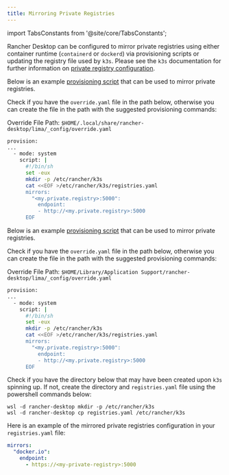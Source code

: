 ```yaml
---
title: Mirroring Private Registries
---
```


import TabsConstants from '@site/core/TabsConstants';

<head>
  <link rel="canonical" href="https://docs.rancherdesktop.io/how-to-guides/mirror-private-registry"/>
</head>

Rancher Desktop can be configured to mirror private registries using either container runtime (`containerd` or `dockerd`) via provisioning scripts or updating the registry file used by `k3s`. Please see the `k3s` documentation for further information on [private registry configuration](https://docs.k3s.io/installation/private-registry).

<Tabs groupId="os" defaultValue={TabsConstants.defaultOs}>
<TabItem value="Linux">

Below is an example [provisioning script](https://docs.rancherdesktop.io/how-to-guides/provisioning-scripts) that can be used to mirror private registries.

Check if you have the `override.yaml` file in the path below, otherwise you can create the file in the path with the suggested provisioning commands:

Override File Path:
`$HOME/.local/share/rancher-desktop/lima/_config/override.yaml`

```bash
provision:
...
  - mode: system
    script: |
      #!/bin/sh
      set -eux
      mkdir -p /etc/rancher/k3s
      cat <<EOF >/etc/rancher/k3s/registries.yaml
      mirrors:
        "<my.private.registry>:5000":
          endpoint:
          - http://<my.private.registry>:5000
      EOF
```

</TabItem>
<TabItem value="macOS">

Below is an example [provisioning script](https://docs.rancherdesktop.io/how-to-guides/provisioning-scripts) that can be used to mirror private registries.

Check if you have the `override.yaml` file in the path below, otherwise you can create the file in the path with the suggested provisioning commands:

Override File Path:
`$HOME/Library/Application Support/rancher-desktop/lima/_config/override.yaml`

```bash
provision:
...
  - mode: system
    script: |
      #!/bin/sh
      set -eux
      mkdir -p /etc/rancher/k3s
      cat <<EOF >/etc/rancher/k3s/registries.yaml
      mirrors:
        "<my.private.registry>:5000":
          endpoint:
          - http://<my.private.registry>:5000
      EOF
```

</TabItem>
<TabItem value="Windows">

Check if you have the directory below that may have been created upon `k3s` spinning up. If not, create the directory and `registries.yaml` file using the powershell commands below:

```shell
wsl -d rancher-desktop mkdir -p /etc/rancher/k3s
wsl -d rancher-desktop cp registries.yaml /etc/rancher/k3s
```

Here is an example of the mirrored private registries configuration in your `registries.yaml` file:

```yaml
mirrors:
  "docker.io":
    endpoint:
      - https://<my-private-registry>:5000
```

</TabItem>
</Tabs>

